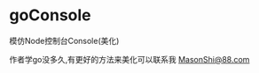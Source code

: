 # goConsole

模仿Node控制台Console(美化)

作者学go没多久,有更好的方法来美化可以联系我 [MasonShi@88.com](mailto:MasonShi@88.com)